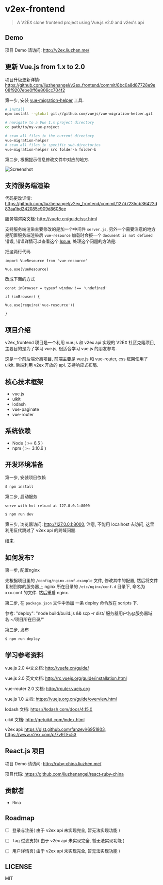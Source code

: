 # v2ex-frontend

> A V2EX clone frontend project using Vue.js v2.0 and v2ex's api

## Demo

项目 Demo 请访问: <http://v2ex.liuzhen.me/>

## 更新 Vue.js from 1.x to 2.0

项目升级更新详情: <https://github.com/liuzhenangel/v2ex_frontend/commit/8bc0a8d87728e9e08f9207ebe0ff6e806cc704f2>

第一步, 安装 [vue-migration-helper](https://github.com/vuejs/vue-migration-helper) 工具.


``` sh
# install
npm install --global git://github.com/vuejs/vue-migration-helper.git

# navigate to a Vue 1.x project directory
cd path/to/my-vue-project

# scan all files in the current directory
vue-migration-helper
# scan all files in specific sub-directories
vue-migration-helper src folder-a folder-b
```


第二步, 根据提示信息修改文件中对应的地方.

![Screenshot](http://i.imgur.com/aHh5TfR.png)

## 支持服务端渲染

代码更改详情: <https://github.com/liuzhenangel/v2ex_frontend/commit/127d7235cb36422d83aa1bd242085c909d8608ee>

服务端渲染文档: <http://vuefe.cn/guide/ssr.html>

支持服务端渲染主要修改的是加一个中间件 `server.js`, 另外一个需要注意的地方是配置服务端渲染后 `vue-resource` 加载时会报一个 `document is not defined` 错误, 错误详情可以查看这个 [Issue](https://github.com/vuejs/vue-resource/issues/455), 处理这个问题的方法是:

把这两行代码


`import VueResource from 'vue-resource'`

`Vue.use(VueResource)`


改成下面的方式

`const inBrowser = typeof window !== 'undefined'`

`if (inBrowser) {`

   `Vue.use(require('vue-resource'))`

`}`


## 项目介绍

v2ex_frontend 项目是一个利用 vue.js 和 v2ex api 实现的 V2EX 社区克隆项目, 主要目的是为了学习 vue.js, 很适合学习 vue.js 的朋友参考.

这是一个前后端分离项目, 前端主要是 vue.js 和 vue-router, css 框架使用了 uikit. 后端利用 v2ex 开放的 api. 支持响应式布局.

## 核心技术框架

* vue.js
* uikit
* lodash
* vue-paginate
* vue-router

## 系统依赖

* Node ( >= 6.5 )
* npm ( >= 3.10.6 )

## 开发环境准备

第一步, 安装项目依赖

```bash
$ npm install
```


第二步, 启动服务

```bash
serve with hot reload at 127.0.0.1:8000

$ npm run dev
```

第三步, 浏览器访问: <http://127.0.0.1:8000>, 注意, 不能用 localhost 去访问, 这里利用反代跳过了 v2ex api 的跨域问题.

结束.

## 如何发布?

第一步, 配置nginx

先根据项目里的 `/config/nginx.conf.example` 文件, 修改其中的配置, 然后将文件复制到你的服务器上 nginx 所在目录的 `/etc/nginx/conf.d` 目录下, 命名为 xxx.conf 的文件. 然后重启 nginx.


第二步, 在 `package.json` 文件中添加 一条 deploy 命令放在 scripts 下.

参考: "deploy": "node build/build.js && scp -r dist/ 服务器用户名@服务器域名:~/项目所在目录/"


第三步, 发布

```bash
$ npm run deploy
```

## 学习参考资料
vue.js 2.0 中文文档: <http://vuefe.cn/guide/>

vue.js 2.0 英文文档: <http://rc.vuejs.org/guide/installation.html>

vue-router 2.0 文档: <http://router.vuejs.org>

vue.js 1.0 文档: <https://vuejs.org.cn/guide/overview.html>

lodash 文档: <https://lodash.com/docs/4.15.0>

uikit 文档: <http://getuikit.com/index.html>

v2ex api: <https://gist.github.com/fanzeyi/6951803>, <https://www.v2ex.com/p/7v9TEc53>

## React.js 项目

项目 Demo 请访问: <http://ruby-china.liuzhen.me/>

项目代码: <https://github.com/liuzhenangel/react-ruby-china>

## 贡献者

* Rina

## Roadmap

- [ ] 登录与注册( 由于 v2ex api 未实现完全, 暂无法实现功能 )

- [ ] Tag 过滤支持( 由于 v2ex api 未实现完全, 暂无法实现功能 )

- [ ] 用户详情页( 由于 v2ex api 未实现完全, 暂无法实现功能 )

## LICENSE

MIT
